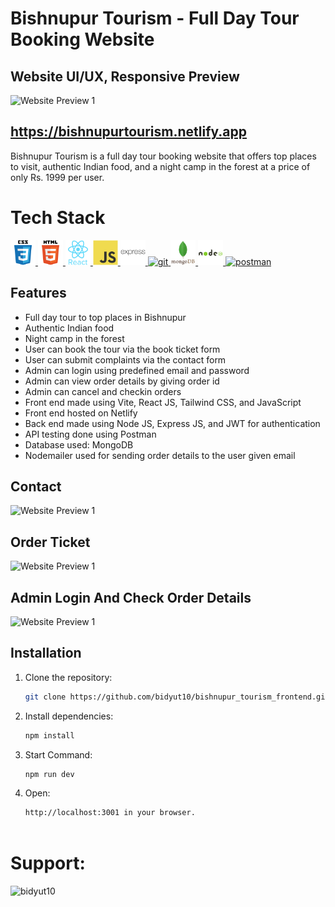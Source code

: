 # Bishnupur Tourism - Full Day Tour Booking Website

## Website UI/UX, Responsive Preview
![Website Preview 1](https://i.postimg.cc/C1NjCSRB/Picsart-23-03-27-13-59-06-545.jpg)
## https://bishnupurtourism.netlify.app


Bishnupur Tourism is a full day tour booking website that offers top places to visit, authentic Indian food, and a night camp in the forest at a price of only Rs. 1999 per user. 

<h1 align="left">Tech Stack</h1>
<p align="left">
<a href="https://www.w3schools.com/css/" target="_blank" rel="noreferrer"> <img src="https://raw.githubusercontent.com/devicons/devicon/master/icons/css3/css3-original-wordmark.svg" alt="css3" width="40" height="40"/> </a>
<a href="https://www.w3.org/html/" target="_blank" rel="noreferrer"> <img src="https://raw.githubusercontent.com/devicons/devicon/master/icons/html5/html5-original-wordmark.svg" alt="html5" width="40" height="40"/> </a> 
<a href="https://www.w3.org/react/" target="_blank" rel="noreferrer"> <img src="https://raw.githubusercontent.com/devicons/devicon/master/icons/react/react-original-wordmark.svg" alt="react" width="40" height="40"/> </a>
<a href="https://developer.mozilla.org/en-US/docs/Web/JavaScript" target="_blank" rel="noreferrer"> <img src="https://raw.githubusercontent.com/devicons/devicon/master/icons/javascript/javascript-original.svg" alt="javascript" width="40" height="40"/> </a> 
 <a href="https://expressjs.com" target="_blank" rel="noreferrer"> <img src="https://raw.githubusercontent.com/devicons/devicon/master/icons/express/express-original-wordmark.svg" alt="express" width="40" height="40"/> </a> 
 <a href="https://git-scm.com/" target="_blank" rel="noreferrer"> <img src="https://www.vectorlogo.zone/logos/git-scm/git-scm-icon.svg" alt="git" width="40" height="40"/> </a> 
 <a href="https://www.mongodb.com/" target="_blank" rel="noreferrer"> <img src="https://raw.githubusercontent.com/devicons/devicon/master/icons/mongodb/mongodb-original-wordmark.svg" alt="mongodb" width="40" height="40"/> </a> 
 <a href="https://nodejs.org" target="_blank" rel="noreferrer"> <img src="https://raw.githubusercontent.com/devicons/devicon/master/icons/nodejs/nodejs-original-wordmark.svg" alt="nodejs" width="40" height="40"/> </a> 
 <a href="https://postman.com" target="_blank" rel="noreferrer"> <img src="https://www.vectorlogo.zone/logos/getpostman/getpostman-icon.svg" alt="postman" width="40" height="40"/> </a> 
 </p>

## Features

- Full day tour to top places in Bishnupur
- Authentic Indian food
- Night camp in the forest
- User can book the tour via the book ticket form
- User can submit complaints via the contact form
- Admin can login using predefined email and password
- Admin can view order details by giving order id
- Admin can cancel and checkin orders
- Front end made using Vite, React JS, Tailwind CSS, and JavaScript
- Front end hosted on Netlify
- Back end made using Node JS, Express JS, and JWT for authentication
- API testing done using Postman
- Database used: MongoDB
- Nodemailer used for sending order details to the user given email


## Contact
![Website Preview 1](https://i.postimg.cc/NMDQQPnv/Picsart-23-03-27-13-51-02-808.jpg)


## Order Ticket
![Website Preview 1](https://i.postimg.cc/G3zvfLqq/Picsart-23-03-27-13-47-40-422.jpg)


## Admin Login And Check Order Details
![Website Preview 1](https://i.postimg.cc/4ytys1p6/Picsart-23-03-27-13-45-39-074.jpg)


## Installation

1. Clone the repository:
   ```bash
   git clone https://github.com/bidyut10/bishnupur_tourism_frontend.git

2. Install dependencies:
   ```bash
   npm install

2. Start Command:
   ```bash
   npm run dev

3. Open:
   ```bash
   http://localhost:3001 in your browser.



<h1 align="left">Support:</h1>
<p><a href="https://www.buymeacoffee.com/bidyutkundu"> <img align="left" src="https://cdn.buymeacoffee.com/buttons/v2/default-yellow.png" height="50" width="210" alt="bidyut10" /></a></p><br><br>